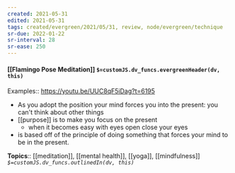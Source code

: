 ```yaml
---
created: 2021-05-31
edited: 2021-05-31
tags: created/evergreen/2021/05/31, review, node/evergreen/technique
sr-due: 2022-01-22
sr-interval: 28
sr-ease: 250
---
```


#### [[Flamingo Pose Meditation]] `$=customJS.dv_funcs.evergreenHeader(dv, this)`

Examples:: https://youtu.be/UUC8qF5iDag?t=6195

- As you adopt the position your mind forces you into the present: you can't think about other things
- [[purpose]] is to make you focus on the present
    - when it becomes easy with eyes open close your eyes
- is based off of the principle of doing something that forces your mind to be in the present.


**Topics**:: [[meditation]], [[mental health]], [[yoga]], [[mindfulness]] 
*`$=customJS.dv_funcs.outlinedIn(dv, this)`*
